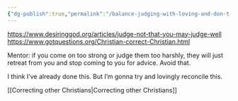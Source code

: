 ```yaml
---
{"dg-publish":true,"permalink":"/balance-judging-with-loving-and-don-t-be-a-hypocrite/","title":"Balance judging with loving and don’t be a hypocrite??","tags":["bible"]}
---
```



<https://www.desiringgod.org/articles/judge-not-that-you-may-judge-well>
<https://www.gotquestions.org/Christian-correct-Christian.html>


Mentor: if you come on too strong or judge them too harshly, they will just retreat from you and stop coming to you for advice. Avoid that.

I think I’ve already done this. But I’m gonna try and lovingly reconcile this.

[[Correcting other Christians\|Correcting other Christians]]

